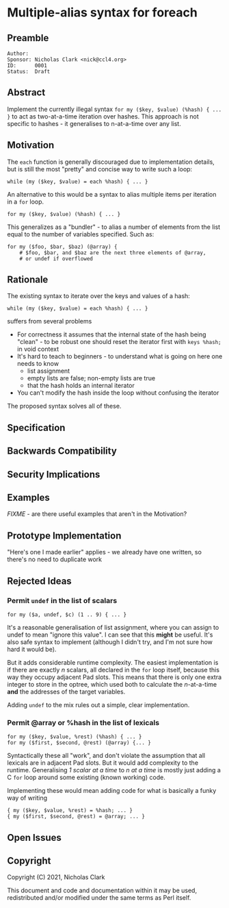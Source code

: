 # Multiple-alias syntax for foreach

## Preamble

    Author:
    Sponsor: Nicholas Clark <nick@ccl4.org>
    ID:      0001
    Status:  Draft

## Abstract

Implement the currently illegal syntax `for my ($key, $value) (%hash) { ... }` to act as two-at-a-time iteration over hashes. This approach is not specific to hashes - it generalises to n-at-a-time over any list.

## Motivation

The `each` function is generally discouraged due to implementation details, but is still the most "pretty" and concise way to write such a loop:

    while (my ($key, $value) = each %hash) { ... }

An alternative to this would be a syntax to alias multiple items per iteration in a `for` loop.

    for my ($key, $value) (%hash) { ... }

This generalizes as a "bundler" - to alias a number of elements from the list equal to the number of variables specified. Such as:

    for my ($foo, $bar, $baz) (@array) {
        # $foo, $bar, and $baz are the next three elements of @array,
        # or undef if overflowed

## Rationale

The existing syntax to iterate over the keys and values of a hash:

    while (my ($key, $value) = each %hash) { ... }

suffers from several problems

* For correctness it assumes that the internal state of the hash being "clean" - to be robust one should reset the iterator first with `keys %hash;` in void context
* It's hard to teach to beginners - to understand what is going on here one needs to know
  - list assignment
  - empty lists are false; non-empty lists are true
  - that the hash holds an internal iterator
* You can't modify the hash inside the loop without confusing the iterator

The proposed syntax solves all of these.

## Specification

## Backwards Compatibility

## Security Implications

## Examples

*FIXME* - are there useful examples that aren't in the Motivation?

## Prototype Implementation

"Here's one I made earlier" applies - we already have one written, so there's no need to duplicate work

## Rejected Ideas

### Permit `undef` in the list of scalars

    for my ($a, undef, $c) (1 .. 9) { ... }

It's a reasonable generalisation of list assignment, where you can assign to undef to mean "ignore this value". I can see that this **might** be useful.  It's also safe syntax to implement (although I didn't try, and I'm not sure how hard it would be).

But it adds considerable runtime complexity. The easiest implementation is if there are exactly *n* scalars, all declared in the `for` loop itself, because this way they occupy adjacent Pad slots. This means that there is only one extra integer to store in the optree, which used both to calculate the *n*-at-a-time **and** the addresses of the target variables.

Adding `undef` to the mix rules out a simple, clear implementation.

### Permit @array or %hash in the list of lexicals

    for my ($key, $value, %rest) (%hash) { ... }
    for my ($first, $second, @rest) (@array) {... }

Syntactically these all "work", and don't violate the assumption that all lexicals are in adjacent Pad slots. But it would add complexity to the runtime. Generalising *1 scalar at a time* to *n at a time* is mostly just adding a C `for` loop around some existing (known working) code.

Implementing these would mean adding code for what is basically a funky way of writing

    { my ($key, $value, %rest) = %hash; ... }
    { my ($first, $second, @rest) = @array; ... }

## Open Issues


## Copyright

Copyright (C) 2021, Nicholas Clark

This document and code and documentation within it may be used, redistributed and/or modified under the same terms as Perl itself.
